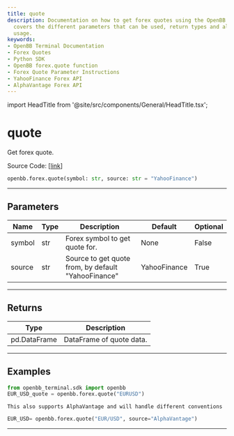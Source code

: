 ```yaml
---
title: quote
description: Documentation on how to get forex quotes using the OpenBB Terminal. It
  covers the different parameters that can be used, return types and also gives example
  usage.
keywords:
- OpenBB Terminal Documentation
- Forex Quotes
- Python SDK
- OpenBB forex.quote function
- Forex Quote Parameter Instructions
- YahooFinance Forex API
- AlphaVantage Forex API
---
```


import HeadTitle from '@site/src/components/General/HeadTitle.tsx';

<HeadTitle title="quote - Forex - Reference | OpenBB SDK Docs" />

# quote

Get forex quote.

Source Code: [[link](https://github.com/OpenBB-finance/OpenBBTerminal/tree/main/openbb_terminal/forex/sdk_helpers.py#L9)]

```python
openbb.forex.quote(symbol: str, source: str = "YahooFinance")
```

---

## Parameters

| Name | Type | Description | Default | Optional |
| ---- | ---- | ----------- | ------- | -------- |
| symbol | str | Forex symbol to get quote for. | None | False |
| source | str | Source to get quote from, by default "YahooFinance" | YahooFinance | True |


---

## Returns

| Type | Description |
| ---- | ----------- |
| pd.DataFrame | DataFrame of quote data. |
---

## Examples

```python
from openbb_terminal.sdk import openbb
EUR_USD_quote = openbb.forex.quote("EURUSD")
```

```
This also supports AlphaVantage and will handle different conventions
```
```python
EUR_USD= openbb.forex.quote("EUR/USD", source="AlphaVantage")
```

---
